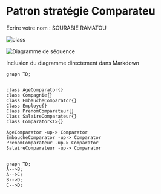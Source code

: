 # Patron stratégie Comparateu
Ecrire votre nom : SOURABIE RAMATOU

![class](https://www.plantuml.com/plantuml/png/0/PP7D2i8m48JlUOebnq84hoAbKZnu4to2jQvj83zbcnn4V7TZQMrBRilCjyDiKWq1EKHhX6WC3WESMggzxP4nU7v_9dMKMgSfAVMedEqTOzDjuTdgZNyjw9N9UJk351VoXWOrqzQwk43yn8PWoJvEcMNonQOYx6AloXKgycOvarNAaRnRploV1UHUWagcBEHyFno0VfEc5GU5OjrsGOqRgoXHaNkaV_W2 "class")


![Diagramme de séquence](https://www.plantuml.com/plantuml/svg/0/hP51YiCm34NtFeMMQM5wWC2Kbfa35782uGeZ9fOpjaB9aNgENgpo5Dg6T7PT6Vt_llZ8kwAOTOmzV3E6Z34I70dAvVmxadXovOTbG3EWqwatHpFx6d3AQlFh61nGSv9ECuRBEJ1zfLYtQChEeRS78h8uqvGz3oWA-p2ZgWyVsxaCwpMqW3Ff4uHEpUeU-BE2CDrWVnzlu2pyAjM2KXoCrcJzMSBJxcugPcxIg8ODPcelJSLNZy8TziXvKReivF-B6qtw8EiPbSBKB7Qyi_-Ev6Z_UWK0 "Diagramme de séquence")


Inclusion du diagramme directement dans Markdown

```mermaid
graph TD;


class AgeComparator{}
class Compagnie{}
Class EmbaucheComparator{}
Class Employe{}
Class PrenomComparateur{}
Class SalaireComparateur{}
class Comparator<T>{}

AgeComparator -up-> Comparator
EmbaucheComparator -up-> Comparator
PrenomComparateur -up-> Comparator
SalaireComparateur -up-> Comparator


```

```mermaid
graph TD;
A-->B;
A-->C;
B-->D;
C-->D; 
```
